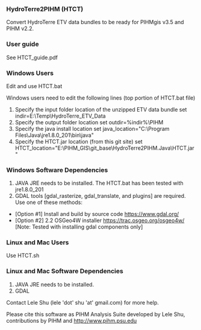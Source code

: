 ### HydroTerre2PIHM (HTCT) 
Convert HydroTerre ETV data bundles to be ready for PIHMgis v3.5 and PIHM v2.2.

### User guide
See HTCT_guide.pdf

### Windows Users
Edit and use HTCT.bat

Windows users need to edit the following lines (top portion of HTCT.bat file)
1. Specify the input folder location of the unzipped ETV data bundle    set indir=E:\Temp\HydroTerre_ETV_Data
2. Specify the output folder location                                   set outdir=%indir%\PIHM
3. Specify the java install location                                    set java_location="C:\Program Files\Java\jre1.8.0_201\bin\java"
4. Specify the HTCT.jar location (from this git site)                   set HTCT_location="E:\PIHM_GIS\git_base\HydroTerre2PIHM.Java\HTCT.jar"

### Windows Software Dependencies
1. JAVA JRE needs to be installed. The HTCT.bat has been tested with jre1.8.0_201
2. GDAL tools [gdal_rasterize, gdal_translate, and plugins] are required. Use one of these methods:
- [Option #1] Install and build by source code https://www.gdal.org/
- [Option #2] 2.2 OSGeo4W installer https://trac.osgeo.org/osgeo4w/ [Note: Tested with installing gdal components only]

### Linux and Mac Users
Use HTCT.sh

### Linux and Mac Software Dependencies
1. JAVA JRE needs to be installed.
2. GDAL

Contact Lele Shu (lele 'dot' shu 'at' gmail.com) for more help.

Please cite this software as PIHM Analysis Suite developed by Lele Shu, contributions by PIHM and http://www.pihm.psu.edu
